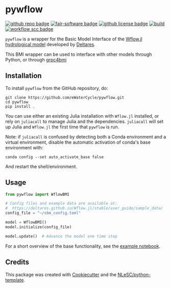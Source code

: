 # pywflow
[![github repo badge](https://img.shields.io/badge/github-repo-000.svg?logo=github&labelColor=gray&color=blue)](https://github.com/eWaterCycle/pywflow)
[![fair-software badge](https://img.shields.io/badge/fair--software.eu-%E2%97%8F%20%20%E2%97%8F%20%20%E2%97%8F%20%20%E2%97%8F%20%20%E2%97%8B-yellow)](https://fair-software.eu)
[![github license badge](https://img.shields.io/github/license/eWaterCycle/pywflow)](https://github.com/eWaterCycle/pywflow)
[![build](https://github.com/eWaterCycle/pywflow/actions/workflows/build.yml/badge.svg)](https://github.com/eWaterCycle/pywflow/actions/workflows/build.yml)
[![workflow scc badge](https://sonarcloud.io/api/project_badges/measure?project=eWaterCycle_pywflow&metric=coverage)](https://sonarcloud.io/dashboard?id=eWaterCycle_pywflow)


<!---
[![RSD](https://img.shields.io/badge/rsd-pywflow-00a3e3.svg)](https://www.research-software.nl/software/pywflow)
[![DOI](https://zenodo.org/badge/DOI/<replace-with-created-DOI>.svg)](https://doi.org/<replace-with-created-DOI>)
[![Documentation Status](https://readthedocs.org/projects/pywflow/badge/?version=latest)](https://pywflow.readthedocs.io/en/latest/?badge=latest)

-->

`pywflow` is a wrapper for the Basic Model Interface of the [Wflow.jl hydrological model](https://github.com/Deltares/Wflow.jl) developed by [Deltares](https://www.deltares.nl/en/).

This BMI wrapper can be used to interface with other models through Python, or through [grpc4bmi](https://github.com/eWaterCycle/grpc4bmi)

## Installation

To install `pywflow` from the GitHub repository, do:

```console
git clone https://github.com/eWaterCycle/pywflow.git
cd pywflow
pip install .
```

You can use either an existing Julia installation with `Wflow.jl` installed, or rely on `juliacall` to manage Julia and the dependencies. `juliacall` will set up Julia and `Wflow.jl` the first time that `pywflow` is run.


Note: if `juliacall` is confused by detecting both a Conda environment and a virtual environment, disable the automatic activation of conda's base environment with:
```console
conda config --set auto_activate_base false
```
And restart the shell/environment.

## Usage
```python
from pywflow import WflowBMI

# Config files and example data are available at:
#  https://deltares.github.io/Wflow.jl/stable/user_guide/sample_data/
config_file = "~/sbm_config.toml"

model = WflowBMI()
model.initialize(config_file)

model.update()  # Advance the model one time step
```

For a short overview of the base functionality, see the [example notebook](./notebooks/pywflow_example.ipynb).

<!---
## Documentation

Include a link to your project's full documentation here.

## Contributing

If you want to contribute to the development of pywflow,
have a look at the [contribution guidelines](CONTRIBUTING.md).
-->

## Credits

This package was created with [Cookiecutter](https://github.com/audreyr/cookiecutter) and the [NLeSC/python-template](https://github.com/NLeSC/python-template).
